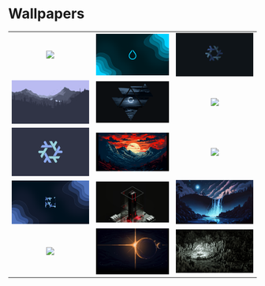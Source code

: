 # Wallpapers

<table>
<tr>
<td align="center" width="300px">
<img src="./wall1.png" width="300px"><br>
</td>
<td align="center" width="300px">
<img src="./wall10.png" width="300px"><br>
</td>
<td align="center" width="300px">
<img src="./wall11.png" width="300px"><br>
</td>
</tr>
<tr>
<td align="center" width="300px">
<img src="./wall14.png" width="300px"><br>
</td>
<td align="center" width="300px">
<img src="./wall15.png" width="300px"><br>
</td>
<td align="center" width="300px">
<img src="./wall3.png" width="300px"><br>
</td>
</tr>
<tr>
<td align="center" width="300px">
<img src="./wall5.png" width="300px"><br>
</td>
<td align="center" width="300px">
<img src="./wall7.png" width="300px"><br>
</td>
<td align="center" width="300px">
<img src="./wall8.png" width="300px"><br>
</td>
</tr>
<tr>
<td align="center" width="300px">
<img src="./wall9.png" width="300px"><br>
</td>
<td align="center" width="300px">
<img src="./wall12.jpg" width="300px"><br>
</td>
<td align="center" width="300px">
<img src="./wall13.jpg" width="300px"><br>
</td>
</tr>
<tr>
<td align="center" width="300px">
<img src="./wall2.jpg" width="300px"><br>
</td>
<td align="center" width="300px">
<img src="./wall4.jpg" width="300px"><br>
</td>
<td align="center" width="300px">
<img src="./wall6.jpg" width="300px"><br>
</td>
</tr>
</table>
